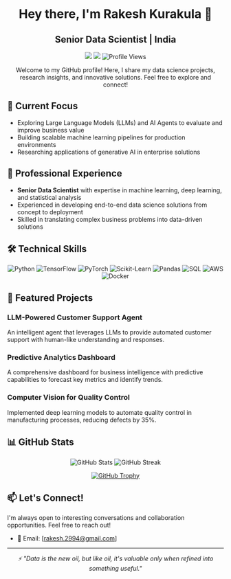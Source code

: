 <h1 align="center">Hey there, I'm Rakesh Kurakula 👋</h1>

<h2 align="center">Senior Data Scientist | India</h2>

<p align="center">
  <a href="https://linkedin.com/in/rakeshkurakula"><img src="https://img.shields.io/badge/-LinkedIn-0077B5?style=flat&logo=Linkedin&logoColor=white"/></a>
  <a href="https://twitter.com/rakeshkurakula"><img src="https://img.shields.io/badge/-Twitter-1DA1F2?style=flat&logo=Twitter&logoColor=white"/></a>
  <img src="https://komarev.com/ghpvc/?username=rakeshkurakula&label=Profile%20views&color=0e75b6&style=flat" alt="Profile Views" />
</p>

<p align="center">
  Welcome to my GitHub profile! Here, I share my data science projects, research insights, and innovative solutions. Feel free to explore and connect!
</p>

## 🔭 Current Focus

- Exploring Large Language Models (LLMs) and AI Agents to evaluate and improve business value
- Building scalable machine learning pipelines for production environments
- Researching applications of generative AI in enterprise solutions

## 💼 Professional Experience

- **Senior Data Scientist** with expertise in machine learning, deep learning, and statistical analysis
- Experienced in developing end-to-end data science solutions from concept to deployment
- Skilled in translating complex business problems into data-driven solutions

## 🛠️ Technical Skills

<p align="center">
  <img src="https://img.shields.io/badge/Python-3776AB?style=for-the-badge&logo=python&logoColor=white" alt="Python" />
  <img src="https://img.shields.io/badge/TensorFlow-FF6F00?style=for-the-badge&logo=tensorflow&logoColor=white" alt="TensorFlow" />
  <img src="https://img.shields.io/badge/PyTorch-EE4C2C?style=for-the-badge&logo=pytorch&logoColor=white" alt="PyTorch" />
  <img src="https://img.shields.io/badge/scikit_learn-F7931E?style=for-the-badge&logo=scikit-learn&logoColor=white" alt="Scikit-Learn" />
  <img src="https://img.shields.io/badge/Pandas-150458?style=for-the-badge&logo=pandas&logoColor=white" alt="Pandas" />
  <img src="https://img.shields.io/badge/SQL-4479A1?style=for-the-badge&logo=postgresql&logoColor=white" alt="SQL" />
  <img src="https://img.shields.io/badge/AWS-232F3E?style=for-the-badge&logo=amazon-aws&logoColor=white" alt="AWS" />
  <img src="https://img.shields.io/badge/Docker-2496ED?style=for-the-badge&logo=docker&logoColor=white" alt="Docker" />
</p>

## 🚀 Featured Projects

### LLM-Powered Customer Support Agent
An intelligent agent that leverages LLMs to provide automated customer support with human-like understanding and responses.

### Predictive Analytics Dashboard
A comprehensive dashboard for business intelligence with predictive capabilities to forecast key metrics and identify trends.

### Computer Vision for Quality Control
Implemented deep learning models to automate quality control in manufacturing processes, reducing defects by 35%.

## 📊 GitHub Stats

<p align="center">
  <img src="https://github-readme-stats.vercel.app/api?username=rakeshkurakula&show_icons=true&theme=radical" alt="GitHub Stats" />
  <img src="https://github-readme-streak-stats.herokuapp.com/?user=rakeshkurakula&theme=radical" alt="GitHub Streak" />
</p>

<p align="center">
  <a href="https://github.com/ryo-ma/github-profile-trophy">
    <img src="https://github-profile-trophy.vercel.app/?username=rakeshkurakula&theme=onedark" alt="GitHub Trophy" />
  </a>
</p>


## 📫 Let's Connect!

I'm always open to interesting conversations and collaboration opportunities. Feel free to reach out!

- 📧 Email: [rakesh.2994@gmail.com]

---

<p align="center">
  <i>⚡ "Data is the new oil, but like oil, it's valuable only when refined into something useful."</i>
</p>

<!---
rakeshkurakula/rakeshkurakula is a ✨ special ✨ repository because its `README.md` (this file) appears on your GitHub profile.
You can click the Preview link to take a look at your changes.
--->
